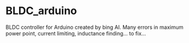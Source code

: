 # BLDC_arduino
BLDC controller for Arduino 
created by bing AI.
Many errors in maximum power point, current limiting, inductance finding... to fix...


